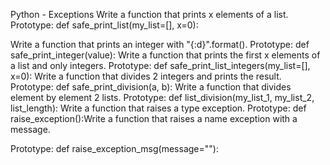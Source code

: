 Python - Exceptions
Write a function that prints x elements of a list.
Prototype: def safe_print_list(my_list=[], x=0):


Write a function that prints an integer with "{:d}".format().
Prototype: def safe_print_integer(value):
Write a function that prints the first x elements of a list and only integers.
Prototype: def safe_print_list_integers(my_list=[], x=0):
Write a function that divides 2 integers and prints the result.
Prototype: def safe_print_division(a, b):
Write a function that divides element by element 2 lists.
Prototype: def list_division(my_list_1, my_list_2, list_length):
Write a function that raises a type exception.
Prototype: def raise_exception():Write a function that raises a name exception with a message.



Prototype: def raise_exception_msg(message=""):
